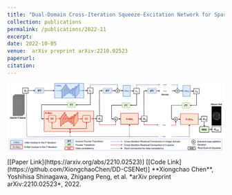 ```yaml
---
title: "Dual-Domain Cross-Iteration Squeeze-Excitation Network for Sparse Reconstruction of Brain MRI"
collection: publications
permalink: /publications/2022-11
excerpt: 
date: 2022-10-05
venue:  arXiv preprint arXiv:2210.02523
paperurl:  
citation: 
---
```

<p align="center">
  <img width="750" src="../figures/2022-arXiv1-Chen.png">
</p>
[[Paper Link](https://arxiv.org/abs/2210.02523)] [[Code Link](https://github.com/XiongchaoChen/DD-CSENet)]  
**Xiongchao Chen**, Yoshihisa Shinagawa, Zhigang Peng, et al. *arXiv preprint arXiv:2210.02523*, 2022. 

